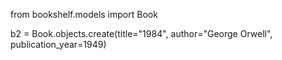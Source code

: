 
from bookshelf.models import Book

b2 = Book.objects.create(title="1984", author="George Orwell", publication_year=1949)

